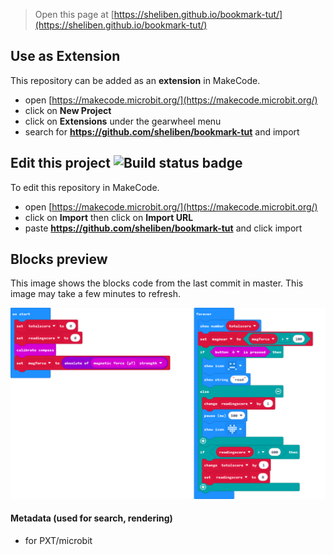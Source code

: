 
> Open this page at [https://sheliben.github.io/bookmark-tut/](https://sheliben.github.io/bookmark-tut/)

## Use as Extension

This repository can be added as an **extension** in MakeCode.

* open [https://makecode.microbit.org/](https://makecode.microbit.org/)
* click on **New Project**
* click on **Extensions** under the gearwheel menu
* search for **https://github.com/sheliben/bookmark-tut** and import

## Edit this project ![Build status badge](https://github.com/sheliben/bookmark-tut/workflows/MakeCode/badge.svg)

To edit this repository in MakeCode.

* open [https://makecode.microbit.org/](https://makecode.microbit.org/)
* click on **Import** then click on **Import URL**
* paste **https://github.com/sheliben/bookmark-tut** and click import

## Blocks preview

This image shows the blocks code from the last commit in master.
This image may take a few minutes to refresh.

![A rendered view of the blocks](https://github.com/sheliben/bookmark-tut/raw/master/.github/makecode/blocks.png)

#### Metadata (used for search, rendering)

* for PXT/microbit
<script src="https://makecode.com/gh-pages-embed.js"></script><script>makeCodeRender("{{ site.makecode.home_url }}", "{{ site.github.owner_name }}/{{ site.github.repository_name }}");</script>
